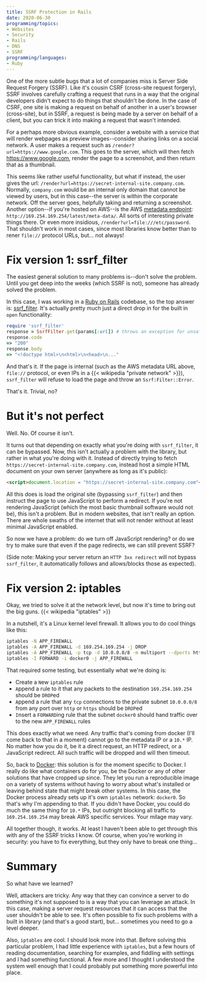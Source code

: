 ```yaml
---
title: SSRF Protection in Rails
date: 2020-06-30
programming/topics:
- Websites
- Security
- Rails
- DNS
- SSRF
programming/languages:
- Ruby
---
```

One of the more subtle bugs that a lot of companies miss is Server Side Request Forgery (SSRF). Like it's cousin CSRF (cross-site request forgery), SSRF involves carefully crafting a request that runs in a way that the original developers didn't expect to do things that shouldn't be done. In the case of CSRF, one site is making a request on behalf of another in a user's browser (cross-site), but in SSRF, a request is being made by a server on behalf of a client, but you can trick it into making a request that wasn't intended.

For a perhaps more obvious example, consider a website with a service that will render webpages as preview images--consider sharing links on a social network. A user makes a request such as `/render?url=https://www.google.com`. This goes to the server, which will then fetch https://www.google.com, render the page to a screenshot, and then return that as a thumbnail.

This seems like rather useful functionality, but what if instead, the user gives the url: `/render?url=https://secret-internal-site.company.com`. Normally, `company.com` would be an internal only domain that cannot be viewed by users, but in this case--the server is within the corporate network. Off the server goes, helpfully taking and returning a screenshot. Another option--if you're hosted on AWS--is the AWS [metadata endpoint](https://docs.aws.amazon.com/AWSEC2/latest/UserGuide/ec2-instance-metadata.html): `http://169.254.169.254/latest/meta-data/`. All sorts of interesting private things there. Or even more insidious, `/render?url=file:///etc/password`. That shouldn't work in most cases, since most libraries know better than to rener `file://` protocol URLs, but... not always!

<!--more-->

# Fix version 1: ssrf_filter

The easiest general solution to many problems is--don't solve the problem. Until you get deep into the weeks (which SSRF is not), someone has already solved the problem. 

In this case, I was working in a [Ruby on Rails](https://rubyonrails.org/) codebase, so the top answer is: [ssrf_filter](https://github.com/arkadiyt/ssrf_filter). It's actually pretty much just a direct drop in for the built in `open` functionality:

```ruby
require 'ssrf_filter'
response = SsrfFilter.get(params[:url]) # throws an exception for unsafe fetches
response.code
=> "200"
response.body
=> "<!doctype html>\n<html>\n<head>\n..."
```

And that's it. If the page is internal (such as the AWS metadata URL above, `file://` protocol, or even IPs in a {{< wikipedia "private network" >}}), `ssrf_filter` will refuse to load the page and throw an `Ssrf:Filter::Error`.

That's it. Trivial, no? 

# But it's not perfect

Well. No. Of course it isn't. 

It turns out that depending on exactly what you're doing with `ssrf_filter`, it can be bypassed. Now, this isn't actually a problem with the library, but rather in what you're doing with it. Instead of directly trying to fetch `https://secret-internal-site.company.com`, instead host a simple HTML document on your own server (anywhere as long as it's public):

```html
<script>document.location = "https://secret-internal-site.company.com"</script>
```

All this does is load the original site (bypassing `ssrf_filter`) and then instruct the page to use JavaScript to perform a redirect. If you're not rendering JavaScript (which the most basic thumbnail software would not be), this isn't a problem. But in modern websites, that isn't really an option. There are whole swaths of the internet that will not render without at least minimal JavaScript enabled. 

So now we have a problem: do we turn off JavaScript rendering? or do we try to make sure that even if the page redirects, we can still prevent SSRF?

(Side note: Making your server return an `HTTP 3xx redirect` will not bypass `ssrf_filter`, it automatically follows and allows/blocks those as expected). 

# Fix version 2: iptables

Okay, we tried to solve it at the network level, but now it's time to bring out the big guns. {{< wikipedia "iptables" >}}

In a nutshell, it's a Linux kernel level firewall. It allows you to do cool things like this:

```bash
iptables -N APP_FIREWALL
iptables -A APP_FIREWALL -d 169.254.169.254 -j DROP
iptables -A APP_FIREWALL -p tcp -d 10.0.0.0/8 -m multiport --dports http,https -j DROP
iptables -I FORWARD -i docker0 -j APP_FIREWALL
```

That required some testing, but essentially what we're doing is:

- Create a `N`ew `iptables` rule
- `A`ppend a rule to it that any packets to the `d`estination `169.254.169.254` should be `DROP`ed
- `A`ppend a rule that any `tcp` connections to the private subnet `10.0.0.0/8` from any port over `http` or `https` should be `DROP`ed
- `I`nsert a `FORWARD`ing rule that the subnet `docker0` should hand traffic over to the new `APP_FIREWALL` rules

This does exactly what we need. Any traffic that's coming from docker (I'll come back to that in a moment) cannot go to the metadata IP or a `10.*` IP. No matter how you do it, be it a direct request, an HTTP redirect, or a JavaScript redirect. All such traffic will be dropped and will then timeout.

So, back to [Docker](https://www.docker.com/): this solution is for the moment specific to Docker. I really do like what containers do for you, be the Docker or any of other solutions that have cropped up since. They let you run a reproducible image on a variety of systems without having to worry about what's installed or leaving behind state that might break other systems. In this case, the Docker process already sets up it's own `iptables` network: `docker0`. So that's why I'm appending to that. If you didn't have Docker, you could do much the same thing for `10.*` IPs, but outright blocking all traffic to `169.254.169.254` may break AWS specific services. Your milage may vary. 

All together though, it works. At least I haven't been able to get through this with any of the SSRF tricks I know. Of course, when you're working in security: you have to fix everything, but they only have to break one thing...

# Summary

So what have we learned? 

Well, attackers are tricky. Any way that they can convince a server to do something it's not supposed to is a way that you can leverage an attack. In this case, making a server request resources that it can access that the user shouldn't be able to see. It's often possible to fix such problems with a built in library (and that's a good start), but... sometimes you need to go a level deeper. 

Also, `iptables` are cool. I should look more into that. Before solving this particular problem, I had little experience with `iptables`, but a few hours of reading documentation, searching for examples, and fiddling with settings and I had something functional. A few more and I thought I understood the system well enough that I could probably put something more powerful into place. 